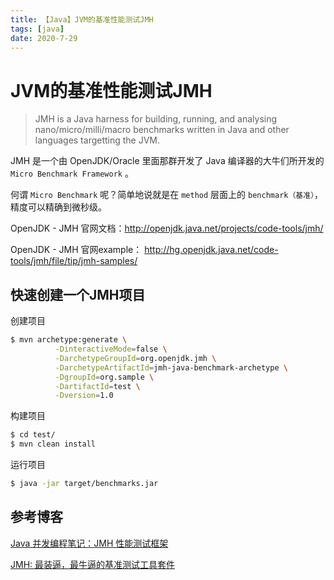 ```yaml
---
title: 【Java】JVM的基准性能测试JMH
tags: [java]
date: 2020-7-29
---
```


# JVM的基准性能测试JMH
> JMH is a Java harness for building, running, and analysing nano/micro/milli/macro benchmarks written in Java and other languages targetting the JVM.

JMH 是一个由 OpenJDK/Oracle 里面那群开发了 Java 编译器的大牛们所开发的 `Micro Benchmark Framework` 。

何谓 `Micro Benchmark` 呢？简单地说就是在 `method` 层面上的 `benchmark（基准）`，精度可以精确到微秒级。

OpenJDK - JMH 官网文档：http://openjdk.java.net/projects/code-tools/jmh/

OpenJDK - JMH 官网example： http://hg.openjdk.java.net/code-tools/jmh/file/tip/jmh-samples/

## 快速创建一个JMH项目

创建项目
```bash
$ mvn archetype:generate \
          -DinteractiveMode=false \
          -DarchetypeGroupId=org.openjdk.jmh \
          -DarchetypeArtifactId=jmh-java-benchmark-archetype \
          -DgroupId=org.sample \
          -DartifactId=test \
          -Dversion=1.0
```
构建项目
```bash
$ cd test/
$ mvn clean install
```

运行项目
```bash
$ java -jar target/benchmarks.jar
```

## 参考博客

[Java 并发编程笔记：JMH 性能测试框架](http://blog.dyngr.com/blog/2016/10/29/introduction-of-jmh/)

[JMH: 最装逼，最牛逼的基准测试工具套件](https://www.jianshu.com/p/0da2988b9846)